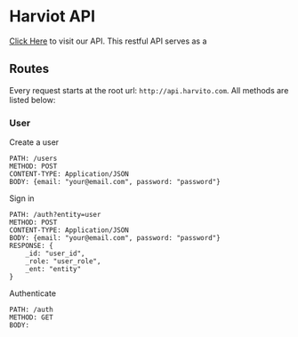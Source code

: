# Harviot API
[Click Here](http://api.harviot.com) to visit our API. This restful API serves as a 
## Routes
Every request starts at the root url: `http://api.harvito.com`. All methods are listed below: 
### User
Create a user

	PATH: /users 
	METHOD: POST
	CONTENT-TYPE: Application/JSON
	BODY: {email: "your@email.com", password: "password"}

Sign in

	PATH: /auth?entity=user 
	METHOD: POST
	CONTENT-TYPE: Application/JSON
	BODY: {email: "your@email.com", password: "password"}
	RESPONSE: {
		_id: "user_id",
		_role: "user_role",
		_ent: "entity"
	}

Authenticate

	PATH: /auth
	METHOD: GET
	BODY: